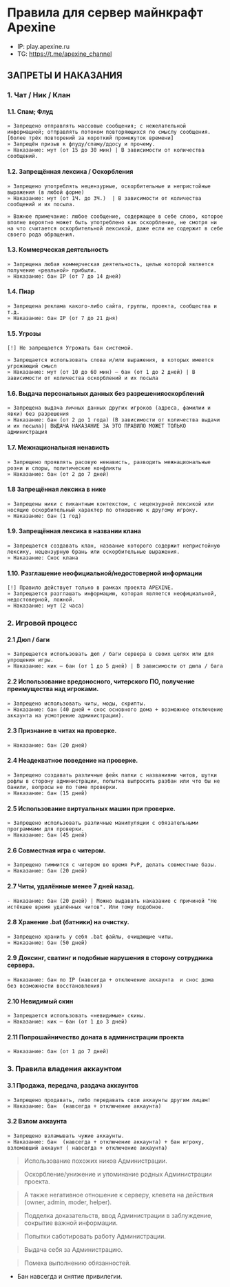 # Правила для сервер майнкрафт Apexine
- IP: play.apexine.ru
- TG: https://t.me/apexine_channel
  
## ЗАПРЕТЫ И НАКАЗАНИЯ

### 1. Чат / Ник / Клан

#### 1.1. Спам; Флуд
    » Запрещено отправлять массовые сообщения; с нежелательной информацией; отправлять потоком повторяющихся по смыслу сообщения. [более трёх повторений за короткий промежуток времени]
    » Запрещён призыв к флуду/спаму/ддосу и прочему.
    » Наказание: мут (от 15 до 30 мин) | В зависимости от количества сообщений.

#### 1.2. Запрещённая лексика / Оскорбления
    » Запрещено употреблять нецензурные, оскорбительные и непристойные выражения (в любой форме)
    » Наказание: мут (от 1Ч. до 3Ч.)  | В зависимости от количества сообщений и их посыла.

    » Важное примечание: любое сообщение, содержащее в себе слово, которое вполне вероятно может быть употреблено как оскорбление, не смотря ни на что считается оскорбительной лексикой, даже если не содержит в себе своего рода обращения.

#### 1.3. Коммерческая деятельность
    » Запрещена любая коммерческая деятельность, целью которой является получение «реальной» прибыли.
    » Наказание: бан IP (от 7 до 14 дней)

#### 1.4. Пиар
    » Запрещена реклама какого-либо сайта, группы, проекта, сообщества и т.д.
    » Наказание: бан IP (от 7 до 21 дня)

#### 1.5. Угрозы
    [!] Не запрещается Угрожать бан системой.

    » Запрещается использовать слова и/или выражения, в которых имеется угрожающий смысл
    » Наказание: мут (от 10 до 60 мин) – бан (от 1 до 2 дней) | В зависимости от количества оскорблений и их посыла

#### 1.6. Выдача персональных данных без разрешенияоскорблений
    » Запрещена выдача личных данных других игроков (адреса, фамилии и явки) без разрешения
    » Наказание: бан (от 2 до 1 года) (В зависимости от количества выдачи и их посыла)| ВЫДАЧА НАКАЗАНИЕ ЗА ЭТО ПРАВИЛО МОЖЕТ ТОЛЬКО администрация

#### 1.7. Межнациональная ненависть
    » Запрещено проявлять расовую ненависть, разводить межнациональные розни и споры, политические конфликты
    » Наказание: бан (от 2 до 7 дней)

#### 1.8 Запрещённая лексика в нике
    » Запрещены ники с пикантным контекстом, с нецензурной лексикой или носящие оскорбительный характер по отношению к другому игроку.
    » Наказание: бан (1 год)

#### 1.9. Запрещённая лексика в названии клана
    » Запрещается создавать клан, название которого содержит непристойную лексику, нецензурную брань или оскорбительные выражения.
    » Наказание: Снос клана

#### 1.10. Разглашение неофициальной/недостоверной информации
    [!] Правило действует только в рамках проекта APEXINE.
    » Запрещается разглашать информацию, которая является неофициальной, недостоверной, ложной.
    » Наказание: мут (2 часа)

### 2. Игровой процесс

#### 2.1 Дюп / баги
    » Запрещается использовать дюп / баги сервера в своих целях или для упрощения игры.
    » Наказание: кик – бан (от 1 до 5 дней) | В зависимости от дюпа / бага

#### 2.2 Использование вредоносного, читерского ПО, получение преимущества над игроками.
    » Запрещено использовать читы, моды, скрипты.
    » Наказание: бан (40 дней + снос основного дома + возможное отключение аккаунта на усмотрение администрации). 

#### 2.3  Признание в читах на проверке.
    » Наказание: бан (20 дней)

#### 2.4 Неадекватное поведение на проверке.
    » Запрещено создавать различные фейк папки с названиями читов, шутки рофлы в сторону администрации, попытка выпросить разбан или что бы не банили, вопросы не по теме проверки.
    » Наказание: бан (15 дней) 

#### 2.5 Использование виртуальных машин при проверке.
    » Запрещено использовать различные манипуляции с обязательными программами для проверки.
    » Наказание: бан (45 дней) 

#### 2.6  Совместная игра с читером.
    » Запрещено тиммится с читером во время PvP, делать совместные базы.
    » Наказание: бан (20 дней) 

#### 2.7 Читы, удалённыe менее 7 дней назад.
    - Наказание: бан (20 дней) | Можно выдавать наказание с причиной "Не истёкшее время удалённых читов". Или тому подобное.

#### 2.8  Хранение .bat (батники) на очистку.
    » Запрещено хранить у себя .bat файлы, очищающие читы.
    » Наказание: бан (50 дней)

#### 2.9 Доксинг, сватинг и подобные нарушения в сторону сотрудника сервера.
    » Наказание: бан по IP (навсегда + отключение аккаунта  и снос дома без возможности восстановления)

#### 2.10 Невидимый скин
    » Запрещается использовать «невидимые» скины.
    » Наказание: кик – бан (от 1 до 3 дней)

#### 2.11 Попрошайничество доната в администрации проекта
    » Наказание: бан (от 1 до 7 дней)


### 3. Правила владения аккаунтом

#### 3.1 Продажа, передача, раздача аккаунтов
    » Запрещено продавать, либо передавать свои аккаунты другим лицам!
    » Наказание: бан  (навсегда + отключение аккаунта)

#### 3.2 Взлом аккаунта
    » Запрещено взламывать чужие аккаунты.
    » Наказание: бан  (навсегда + отключение аккаунта) + бан игроку, взломавший аккаунт ( навсегда + отключение аккаунта)


    
> Использование похожих ников Администрации.

> Оскорбление/унижение и упоминание родных Администрации проекта.

> А также негативное отношение к серверу, клевета на действия (owner, admin, moder, helper).

> Подделка доказательств, ввод Администрации в заблуждение, сокрытие важной информации.

> Попытки саботировать работу Администрации.

> Выдача себя за Администрацию.

> Помеха выполнению обязанностей.
  - Бан навсегда и снятие привилегии.

